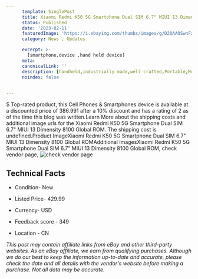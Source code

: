 ```yaml
---
      template: SinglePost
      title: Xiaomi Redmi K50 5G Smartphone Dual SIM 6.7" MIUI 13 Dimensity 8100 Global ROM
      status: Published
      date: '2023-02-11'
      featuredImage: 'https://i.ebayimg.com/thumbs/images/g/D2QAAOSwnFxinLuI/s-l225.jpg'
      category: News , Updates

      excerpt: >-
        [smartphone,device ,hand held device]
      meta:
      canonicalLink: ''
      description: [handheld,industrially made,well crafted,Portable,Mobile,Compact,Convenient,Lightweight,Maneuverable,Man-portable,Miniature,Carriable,Hand-held,Light,Holdable,Transportable,Mobile device,Pocket-sized,On-the-go,Wireless,Cordless,Compact size,Convenient size, smartphone,device ,hand held device]
      noindex: false

        
---
```

$
    Top-rated product, this Cell Phones & Smartphones device is available at a discounted price of 386.991 after a 10% discount and has a rating of 2 as of the time this blog was written.Learn More about the shipping costs and additional image urls for the Xiaomi Redmi K50 5G Smartphone Dual SIM 6.7" MIUI 13 Dimensity 8100 Global ROM. The shipping cost is undefined.Product ImageXiaomi Redmi K50 5G Smartphone Dual SIM 6.7" MIUI 13 Dimensity 8100 Global ROMAdditional ImagesXiaomi Redmi K50 5G Smartphone Dual SIM 6.7" MIUI 13 Dimensity 8100 Global ROM, check vendor page, ![check vendor page](https://origin-galleryplus.ebayimg.com/ws/web/394103882992_2_0_1/225x225.jpg,https://origin-galleryplus.ebayimg.com/ws/web/394103882992_3_0_1/225x225.jpg,https://origin-galleryplus.ebayimg.com/ws/web/394103882992_4_0_1/225x225.jpg,https://origin-galleryplus.ebayimg.com/ws/web/394103882992_5_0_1/225x225.jpg)
    
    

 ## Technical Facts 



     
      

 - Condition- New 


      

 - Listed Price- 429.99 


      

 - Currency- USD 


      

 - Feedback score - 349 


      

 - Location - CN 


      
      

 *_This post may contain affiliate links from eBay and other third-party websites. As an eBay affiliate, we earn from qualifying purchases. Although we do our best to keep the information up-to-date and accurate, please check the date and all details with the vendor's website before making a purchase. Not all data may be accurate._*



    
    
    
    
    